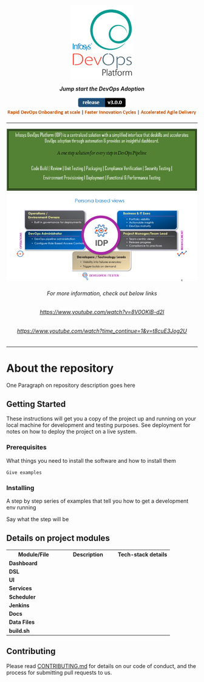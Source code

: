 <div align="center"><img src="/Images Folder/idplogo1 (2).png" align="top" />
</div>
<br/>
<div align="center"
<p><strong><em>Jump start the DevOps Adoption </em></span></strong></p>
<!--IDP Release --> 
<img src="/Images Folder/release.PNG" alt="Release" />
</div>
<div align="center">
<img src="/Images Folder/captcha1.PNG"/>
<hr/>
</div>
<div align="center">
<img src="/Images Folder/paas1.PNG" alt="IDP"/>
<br/>
<img src="/Images Folder/idp2.gif" alt="IDP" />
<br/>
<h6>For more information, check out below links</h6>
<h6><a href="https://www.youtube.com/watch?v=8V0OKlB-d2I" target="_blank">https://www.youtube.com/watch?v=8V0OKlB-d2I</a></h6>
<h6><a href="https://www.youtube.com/watch?time_continue=1&v=t8cuE3Jog2U" target="_blank">https://www.youtube.com/watch?time_continue=1&v=t8cuE3Jog2U</a></h6>
</div>
<hr/>

# About the repository

One Paragraph on repository description goes here

## Getting Started

These instructions will get you a copy of the project up and running on your local machine for development and testing purposes. See deployment for notes on how to deploy the project on a live system.

### Prerequisites

What things you need to install the software and how to install them

```
Give examples
```

### Installing

A step by step series of examples that tell you how to get a development env running

Say what the step will be

## Details on project modules

<table>
<colgroup>
<col width="33.3%" />
<col width="33.3%" />
<col width="33.4%" />
</colgroup>

<tbody>
<tr>
  <th>Module/File</th>
  <th>Description</th>
  <th>Tech-stack details</th>
</tr>
<tr>
  <td><b>Dashboard</b></td>
  <td></td>
  <td></td>
</tr>
<tr>
  <td><b>DSL</b></td>
  <td></td>
  <td></td>
</tr>
<tr>
  <td><b>UI</b></td>
  <td></td>
  <td></td>
</tr>
<tr>
  <td><b>Services</b></td>
  <td></td>
  <td></td>
</tr>
<tr>
  <td><b>Scheduler</b></td>
  <td></td>
  <td></td>
</tr>
<tr>
  <td><b>Jenkins</b></td>
  <td></td>
  <td></td>
</tr>
<tr>
  <td><b>Docs</b></td>
  <td></td>
  <td></td>
</tr>
<tr>
  <td><b>Data Files</b></td>
  <td></td>
  <td></td>
</tr>
<tr>
  <td><b>build.sh</b></td>
  <td></td>
  <td></td>
</tr>
</tbody>
</table>

## Contributing

Please read [CONTRIBUTING.md](/Contributing.md) for details on our code of conduct, and the process for submitting pull requests to us.


